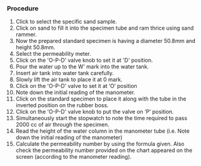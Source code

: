 ### Procedure
1.	Click to select the specific sand sample.
2.	Click on sand to fill it into the specimen tube and ram thrice using sand rammer.
3.	Now the prepared standard specimen is having a diameter 50.8mm and height 50.8mm.
4.	Select the permeability meter.
5.	Click on the 'O-P-D' valve knob to set it at 'D' position. 
6.	Pour the water up to the W' mark into the water tank.
7.	Insert air tank into water tank carefully.
8.	Slowly lift the air tank to place it at 0 mark.
9.	Click on the 'O-P-D' valve to set it at ‘O’ position 
10.	Note down the initial reading of the manometer.
11.	Click on the standard specimen to place it along with the tube in the inverted position on the rubber boss.
12.	Click on the 'O-P-D' valve knob to put the valve on ‘P’ position. 
13.	Simultaneously start the stopwatch to note the time required to pass 2000 cc of air through the specimen. 
14.	Read the height of the water column in the manometer tube (i.e. Note down the initial reading of the manometer)
15.	Calculate the permeability number by using the formula given. Also check the permeability number provided on the chart appeared on the screen (according to the manometer reading).
